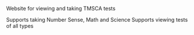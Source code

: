 Website for viewing and taking TMSCA tests

Supports taking Number Sense, Math and Science
Supports viewing tests of all types
